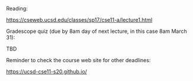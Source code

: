 Reading:

https://cseweb.ucsd.edu/classes/sp17/cse11-a/lecture1.html

Gradescope quiz (due by 8am day of next lecture, in this case 8am March 31):

TBD

Reminder to check the course web site for other deadlines:

https://ucsd-cse11-s20.github.io/
